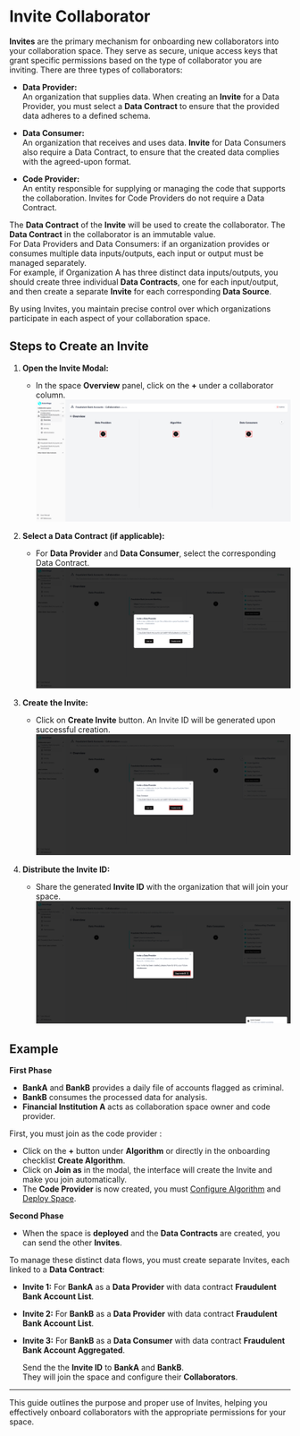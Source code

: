 # Invite Collaborator


**Invites** are the primary mechanism for onboarding new collaborators into your collaboration space. They serve as secure, unique access keys that grant specific permissions based on the type of collaborator you are inviting. There are three types of collaborators:

- **Data Provider:**  
  An organization that supplies data. When creating an **Invite** for a Data Provider, you must select a **Data Contract** to ensure that the provided data adheres to a defined schema. 
 
- **Data Consumer:**  
  An organization that receives and uses data. **Invite** for Data Consumers also require a Data Contract, to ensure that the created data complies with the agreed-upon format.

- **Code Provider:**  
  An entity responsible for supplying or managing the code that supports the collaboration. Invites for Code Providers do not require a Data Contract.  

The **Data Contract**  of the **Invite** will be used to create the collaborator. The **Data Contract**  in the collaborator is an immutable value.   
For Data Providers and Data Consumers: if an organization provides or consumes multiple data inputs/outputs, each input or output must be managed separately.   
For example, if Organization A has three distinct data inputs/outputs, you should create three individual **Data Contracts**, one for each input/output, and then create a separate **Invite** for each corresponding **Data Source**.

By using Invites, you maintain precise control over which organizations participate in each aspect of your collaboration space.

## Steps to Create an Invite

1. **Open the Invite Modal:**   
   - In the space **Overview** panel, click on the **+** under a collaborator column.  
  ![empty space overview](img/empty_space.png)

2. **Select a Data Contract (if applicable):**  
   - For **Data Provider** and **Data Consumer**, select the corresponding Data Contract.
  ![create invite ](img/16_invite_data_provider_withDC.png)

3. **Create the Invite:**  
   - Click on **Create Invite** button. An Invite ID will be generated upon successful creation.
  ![create invite ](img/16_invite_data_provider_withDC_create.png)

4. **Distribute the Invite ID:**  
   - Share the generated **Invite ID** with the organization that will join your space.
  ![create invite ](img/17_invite_data_provider_copy_invite.png)

## Example

**First Phase**
- **BankA** and **BankB** provides a daily file of accounts flagged as criminal.
- **BankB** consumes the processed data for analysis.
- **Financial Institution A** acts as collaboration space owner and code provider.  

First, you must join as the code provider :
- Click on the **+** button under **Algorithm** or directly in the onboarding checklist **Create Algorithm**.   
- Click on **Join as** in the modal, the interface will create the Invite and make you join automatically.   
- The **Code Provider** is now created, you must [Configure Algorithm](/docs/user-manual/code-provider/configure-collaborator/general) and [Deploy Space](/docs/user-manual/collaboration-space-owner/cage-management/deploy-cage).      

**Second Phase**   
   
   - When the space is **deployed** and the **Data Contracts** are created, you can send the other **Invites**.   

To manage these distinct data flows, you must create separate Invites, each linked to a **Data Contract**:

- **Invite 1:** For **BankA** as a **Data Provider** with data contract **Fraudulent Bank Account List**.
- **Invite 2:** For **BankB** as a **Data Provider** with data contract **Fraudulent Bank Account List**.
- **Invite 3:** For **BankB** as a **Data Consumer** with data contract **Fraudulent Bank Account Aggregated**.   

   Send the the **Invite ID** to **BankA** and **BankB**.  
   They will join the space and configure their **Collaborators**.  
---

This guide outlines the purpose and proper use of Invites, helping you effectively onboard collaborators with the appropriate permissions for your space.
